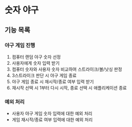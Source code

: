 # 숫자 야구

## 기능 목록

### 야구 게임 진행

1. 컴퓨터 랜덤 야구 숫자 선정
2. 사용자에게 숫자 입력 받기
3. 컴퓨터 숫자와 사용자 숫자 비교하여 스트라이크/볼/낫싱 판정
4. 3스트라이크 판단 시 야구 게임 종료
5. 야구 게임 종료 시 재시작/종료 여부 입력 받기
6. 재시작 선택 시 1부터 다시 시작, 종료 선택 시 애플리케이션 종료

### 예외 처리

- 사용자 야구 게임 숫자 입력에 대한 예외 처리
- 게임 재시작/종료 여부 입력에 대한 예외 처리